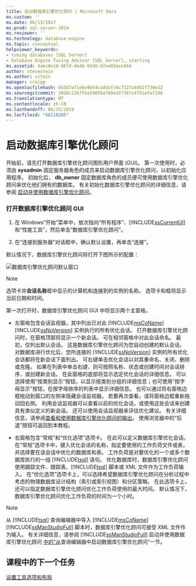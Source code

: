 ```yaml
---
title: 启动数据库引擎优化顾问 | Microsoft Docs
ms.custom: ''
ms.date: 06/13/2017
ms.prod: sql-server-2014
ms.reviewer: ''
ms.technology: database-engine
ms.topic: conceptual
helpviewer_keywords:
- tuning databases [SQL Server]
- Database Engine Tuning Advisor [SQL Server], starting
ms.assetid: 4abc0e10-96fd-4e46-93d6-d7ee03eec844
author: stevestein
ms.author: sstein
manager: craigg
ms.openlocfilehash: bb3d7af1e6e9b54caddafc6c7327a4db2f730e32
ms.sourcegitcommit: 3026c22b7fba19059a769ea5f367c4f51efaf286
ms.translationtype: MT
ms.contentlocale: zh-CN
ms.lasthandoff: 06/15/2019
ms.locfileid: "66110205"
---
```

# <a name="launching-database-engine-tuning-advisor"></a>启动数据库引擎优化顾问
  开始前，请先打开数据库引擎优化顾问图形用户界面 (GUI)。 第一次使用时，必须由 **sysadmin** 固定服务器角色的成员来启动数据库引擎优化顾问，以初始化应用程序。 初始化后， **db_owner** 固定数据库角色的成员便可使用数据库引擎优化顾问来优化他们拥有的数据库。 有关初始化数据库引擎优化顾问的详细信息，请参阅 [启动并使用数据库引擎优化顾问](../../relational-databases/performance/database-engine-tuning-advisor.md)。  
  
### <a name="open-the-database-engine-tuning-advisor-gui"></a>打开数据库引擎优化顾问 GUI  
  
1.  在 Windows“开始”菜单中，依次指向“所有程序”、[!INCLUDE[ssCurrentUI](../../includes/sscurrentui-md.md)] 和“性能工具”，然后单击“数据库引擎优化顾问”。      
  
2.  在“连接到服务器”对话框中，确认默认设置，再单击“连接”。    
  
 默认情况下，数据库引擎优化顾问将打开下图所示的配置：  
  
 ![数据库引擎优化顾问默认窗口](media/defaultdtagui.gif "数据库引擎优化顾问默认窗口")  
  
> [!NOTE]  
>  选项卡并**会话名称**框中显示的计算机和连接到的实例的名称。 选项卡和框将显示当前日期和时间。  
  
 第一次打开时，数据库引擎优化顾问 GUI 中将显示两个主窗格。  
  
-   左窗格包含会话监视器，其中列出已对此 [!INCLUDE[msCoName](../../includes/msconame-md.md)] [!INCLUDE[ssNoVersion](../../includes/ssnoversion-md.md)] 实例执行的所有优化会话。 打开数据库引擎优化顾问时，在窗格顶部将显示一个新会话。 可在相邻窗格中对此会话命名。 最初，仅列出默认会话。 这是数据库引擎优化顾问为您自动创建的默认会话。 对数据库进行优化后，您所连接的 [!INCLUDE[ssNoVersion](../../includes/ssnoversion-md.md)] 实例的所有优化会话都将在新会话下面列出。 可右键单击优化会话以对其重命名、关闭、删除或克隆。 如果在列表中单击右键，则可按照名称、状态或创建时间对会话排序，或创建新会话。 在此窗格的底部将显示选定优化会话的详细信息。 可以选择使用“按类别显示”按钮，以显示按类别分组的详细信息；也可使用“按字母显示”按钮，在按字母排序的列表中显示详细信息。   也可以通过将右窗格边框拖动到窗口的左侧来隐藏会话监视器。 若要再次查看，请将窗格边框重新拖动回右侧。 利用会话监视器可以查看以前的优化会话，或使用这些会话来创建具有类似定义的新会话。 还可以使用会话监视器来评估优化建议。 有关详细信息，请参阅[查看和使用数据库引擎优化顾问的输出](../../relational-databases/performance/view-and-work-with-the-output-from-the-database-engine-tuning-advisor.md)。 使用浏览器中的“后退”按钮可返回到本教程。   
  
-   右窗格包含“常规”和“优化选项”选项卡。   在此可以定义数据库引擎优化会话。 在“常规”选项卡中，键入优化会话的名称，指定要使用的工作负荷文件或表，并选择要在该会话中优化的数据库和表。  工作负荷是对要优化的一个或多个数据库执行的一组 [!INCLUDE[tsql](../../includes/tsql-md.md)] 语句。 优化数据库时，数据库引擎优化顾问使用跟踪文件、跟踪表、[!INCLUDE[tsql](../../includes/tsql-md.md)] 脚本或 XML 文件作为工作负荷输入。 在“优化选项”选项卡上，可以选择希望数据库引擎优化顾问在分析过程中考虑的物理数据库设计结构（索引或索引视图）和分区策略。  在此选项卡上，还可以指定数据库引擎优化顾问优化工作负荷使用的最大时间。 默认情况下，数据库引擎优化顾问优化工作负荷的时间为一个小时。  
  
> [!NOTE]  
>  从 [!INCLUDE[tsql](../../includes/tsql-md.md)] 查询编辑器中导入 [!INCLUDE[msCoName](../../includes/msconame-md.md)][!INCLUDE[ssManStudioFull](../../includes/ssmanstudiofull-md.md)] 脚本时，数据库引擎优化顾问可接受 XML 文件作为输入。 有关详细信息，请参阅 [!INCLUDE[ssManStudioFull](../../includes/ssmanstudiofull-md.md)] 启动并使用数据库引擎优化顾问 [中的“从](../../relational-databases/performance/database-engine-tuning-advisor.md)查询编辑器中启动数据库引擎优化顾问”一节。  
  
## <a name="next-task-in-lesson"></a>课程中的下一个任务  
 [设置工具选项和布局](lesson-1-2-setting-tool-options-and-layout.md)  
  
  
